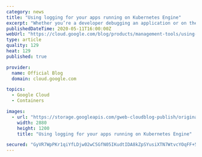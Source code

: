 ```yaml
---
category: news
title: "Using logging for your apps running on Kubernetes Engine"
excerpt: "Whether you’re a developer debugging an application or on the DevOps team monitoring applications across several production clusters, logs are the lifeblood of the IT organization. And if you run on top of Google Kubernetes Engine (GKE), you can use Cloud Logging, one of the many services integrated"
publishedDateTime: 2020-05-11T16:00:00Z
webUrl: "https://cloud.google.com/blog/products/management-tools/using-logging-your-apps-running-kubernetes-engine/"
type: article
quality: 129
heat: 129
published: true

provider:
  name: Official Blog
  domain: cloud.google.com

topics:
  - Google Cloud
  - Containers

images:
  - url: "https://storage.googleapis.com/gweb-cloudblog-publish/original_images/Google_Blog_Containers_08_Toz0BRc.jpg"
    width: 2880
    height: 1200
    title: "Using logging for your apps running on Kubernetes Engine"

secured: "GyVR7WpPKr1qiYfLDjw02wC5GfN05IKudtIDA8kZpSYusiXTN7WtvcYOqFF+5leOjedj0ukXMY02Yod9ziozq7lPk4vISmY0UEQ70jyzLHctS6ATC9zys8dCZUEbKM4zK/rtHNCdtaiFoTV53NiEh+dE9ZXbbOtHpD2N2j8zkBkKBO1juGbVr851A6wPa6vCTOY/+GGLYSBTGBiLsX+T8B4pEcJispdKrRVePkxD3RrRSvdZh8mBkELhAzK/pI8Fqzq8FWq3ojI8POMWhZn9UmwG+h+rDOe9E/aWwjf+qX3sfIZ6YJVQ6ud+pTm6Krtha6sJLw5U+AKa+Sl4cj6BRw==;bxx2TcuEZ7vDnBkSNm2c0Q=="
---
```


